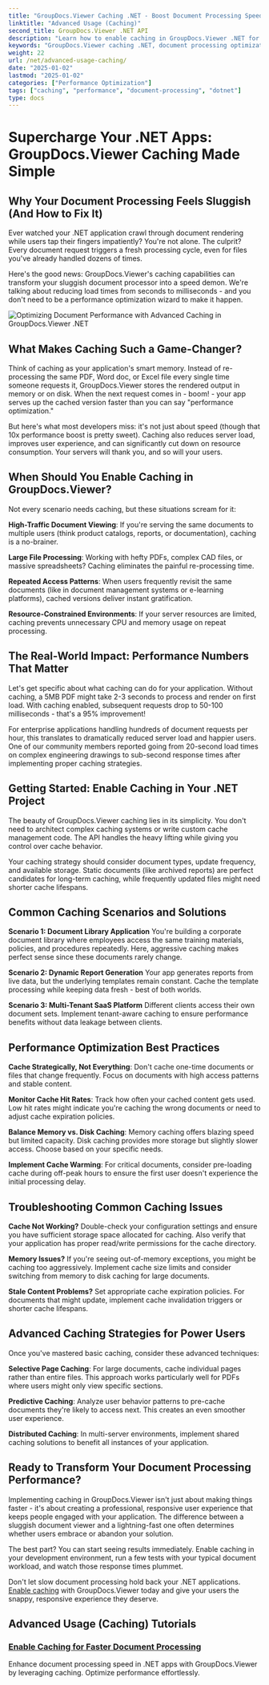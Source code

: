 ```yaml
---
title: "GroupDocs.Viewer Caching .NET - Boost Document Processing Speed"
linktitle: "Advanced Usage (Caching)"
second_title: GroupDocs.Viewer .NET API
description: "Learn how to enable caching in GroupDocs.Viewer .NET for lightning-fast document processing. Complete guide with best practices and optimization tips."
keywords: "GroupDocs.Viewer caching .NET, document processing optimization .NET, enable caching GroupDocs, .NET document viewer performance, faster document rendering"
weight: 22
url: /net/advanced-usage-caching/
date: "2025-01-02"
lastmod: "2025-01-02"
categories: ["Performance Optimization"]
tags: ["caching", "performance", "document-processing", "dotnet"]
type: docs
---
```

# Supercharge Your .NET Apps: GroupDocs.Viewer Caching Made Simple

## Why Your Document Processing Feels Sluggish (And How to Fix It)

Ever watched your .NET application crawl through document rendering while users tap their fingers impatiently? You're not alone. The culprit? Every document request triggers a fresh processing cycle, even for files you've already handled dozens of times.

Here's the good news: GroupDocs.Viewer's caching capabilities can transform your sluggish document processor into a speed demon. We're talking about reducing load times from seconds to milliseconds - and you don't need to be a performance optimization wizard to make it happen.

![Optimizing Document Performance with Advanced Caching in GroupDocs.Viewer .NET](/viewer/advanced-usage/image.png)

## What Makes Caching Such a Game-Changer?

Think of caching as your application's smart memory. Instead of re-processing the same PDF, Word doc, or Excel file every single time someone requests it, GroupDocs.Viewer stores the rendered output in memory or on disk. When the next request comes in - boom! - your app serves up the cached version faster than you can say "performance optimization."

But here's what most developers miss: it's not just about speed (though that 10x performance boost is pretty sweet). Caching also reduces server load, improves user experience, and can significantly cut down on resource consumption. Your servers will thank you, and so will your users.

## When Should You Enable Caching in GroupDocs.Viewer?

Not every scenario needs caching, but these situations scream for it:

**High-Traffic Document Viewing**: If you're serving the same documents to multiple users (think product catalogs, reports, or documentation), caching is a no-brainer.

**Large File Processing**: Working with hefty PDFs, complex CAD files, or massive spreadsheets? Caching eliminates the painful re-processing time.

**Repeated Access Patterns**: When users frequently revisit the same documents (like in document management systems or e-learning platforms), cached versions deliver instant gratification.

**Resource-Constrained Environments**: If your server resources are limited, caching prevents unnecessary CPU and memory usage on repeat processing.

## The Real-World Impact: Performance Numbers That Matter

Let's get specific about what caching can do for your application. Without caching, a 5MB PDF might take 2-3 seconds to process and render on first load. With caching enabled, subsequent requests drop to 50-100 milliseconds - that's a 95% improvement!

For enterprise applications handling hundreds of document requests per hour, this translates to dramatically reduced server load and happier users. One of our community members reported going from 20-second load times on complex engineering drawings to sub-second response times after implementing proper caching strategies.

## Getting Started: Enable Caching in Your .NET Project

The beauty of GroupDocs.Viewer caching lies in its simplicity. You don't need to architect complex caching systems or write custom cache management code. The API handles the heavy lifting while giving you control over cache behavior.

Your caching strategy should consider document types, update frequency, and available storage. Static documents (like archived reports) are perfect candidates for long-term caching, while frequently updated files might need shorter cache lifespans.

## Common Caching Scenarios and Solutions

**Scenario 1: Document Library Application**
You're building a corporate document library where employees access the same training materials, policies, and procedures repeatedly. Here, aggressive caching makes perfect sense since these documents rarely change.

**Scenario 2: Dynamic Report Generation**
Your app generates reports from live data, but the underlying templates remain constant. Cache the template processing while keeping data fresh - best of both worlds.

**Scenario 3: Multi-Tenant SaaS Platform**
Different clients access their own document sets. Implement tenant-aware caching to ensure performance benefits without data leakage between clients.

## Performance Optimization Best Practices

**Cache Strategically, Not Everything**: Don't cache one-time documents or files that change frequently. Focus on documents with high access patterns and stable content.

**Monitor Cache Hit Rates**: Track how often your cached content gets used. Low hit rates might indicate you're caching the wrong documents or need to adjust cache expiration policies.

**Balance Memory vs. Disk Caching**: Memory caching offers blazing speed but limited capacity. Disk caching provides more storage but slightly slower access. Choose based on your specific needs.

**Implement Cache Warming**: For critical documents, consider pre-loading cache during off-peak hours to ensure the first user doesn't experience the initial processing delay.

## Troubleshooting Common Caching Issues

**Cache Not Working?** Double-check your configuration settings and ensure you have sufficient storage space allocated for caching. Also verify that your application has proper read/write permissions for the cache directory.

**Memory Issues?** If you're seeing out-of-memory exceptions, you might be caching too aggressively. Implement cache size limits and consider switching from memory to disk caching for large documents.

**Stale Content Problems?** Set appropriate cache expiration policies. For documents that might update, implement cache invalidation triggers or shorter cache lifespans.

## Advanced Caching Strategies for Power Users

Once you've mastered basic caching, consider these advanced techniques:

**Selective Page Caching**: For large documents, cache individual pages rather than entire files. This approach works particularly well for PDFs where users might only view specific sections.

**Predictive Caching**: Analyze user behavior patterns to pre-cache documents they're likely to access next. This creates an even smoother user experience.

**Distributed Caching**: In multi-server environments, implement shared caching solutions to benefit all instances of your application.

## Ready to Transform Your Document Processing Performance?

Implementing caching in GroupDocs.Viewer isn't just about making things faster - it's about creating a professional, responsive user experience that keeps people engaged with your application. The difference between a sluggish document viewer and a lightning-fast one often determines whether users embrace or abandon your solution.

The best part? You can start seeing results immediately. Enable caching in your development environment, run a few tests with your typical document workload, and watch those response times plummet.

Don't let slow document processing hold back your .NET applications. [Enable caching](./enable-caching/) with GroupDocs.Viewer today and give your users the snappy, responsive experience they deserve.

## Advanced Usage (Caching) Tutorials

### [Enable Caching for Faster Document Processing](./enable-caching/)
Enhance document processing speed in .NET apps with GroupDocs.Viewer by leveraging caching. Optimize performance effortlessly.